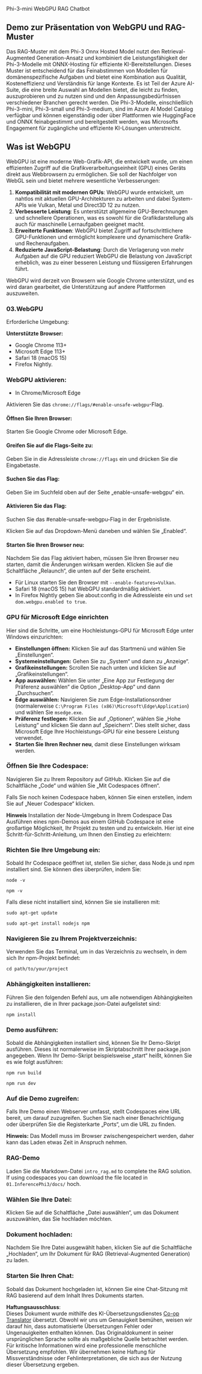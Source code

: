 <!--
CO_OP_TRANSLATOR_METADATA:
{
  "original_hash": "4aac6b8a5dcbbe9a32b47be30340cac2",
  "translation_date": "2025-03-27T04:48:57+00:00",
  "source_file": "code\\08.RAG\\rag_webgpu_chat\\README.md",
  "language_code": "de"
}
-->
Phi-3-mini WebGPU RAG Chatbot

## Demo zur Präsentation von WebGPU und RAG-Muster
Das RAG-Muster mit dem Phi-3 Onnx Hosted Model nutzt den Retrieval-Augmented Generation-Ansatz und kombiniert die Leistungsfähigkeit der Phi-3-Modelle mit ONNX-Hosting für effiziente KI-Bereitstellungen. Dieses Muster ist entscheidend für das Feinabstimmen von Modellen für domänenspezifische Aufgaben und bietet eine Kombination aus Qualität, Kosteneffizienz und Verständnis für lange Kontexte. Es ist Teil der Azure AI-Suite, die eine breite Auswahl an Modellen bietet, die leicht zu finden, auszuprobieren und zu nutzen sind und den Anpassungsbedürfnissen verschiedener Branchen gerecht werden. Die Phi-3-Modelle, einschließlich Phi-3-mini, Phi-3-small und Phi-3-medium, sind im Azure AI Model Catalog verfügbar und können eigenständig oder über Plattformen wie HuggingFace und ONNX feinabgestimmt und bereitgestellt werden, was Microsofts Engagement für zugängliche und effiziente KI-Lösungen unterstreicht.

## Was ist WebGPU
WebGPU ist eine moderne Web-Grafik-API, die entwickelt wurde, um einen effizienten Zugriff auf die Grafikverarbeitungseinheit (GPU) eines Geräts direkt aus Webbrowsern zu ermöglichen. Sie soll der Nachfolger von WebGL sein und bietet mehrere wesentliche Verbesserungen:

1. **Kompatibilität mit modernen GPUs**: WebGPU wurde entwickelt, um nahtlos mit aktuellen GPU-Architekturen zu arbeiten und dabei System-APIs wie Vulkan, Metal und Direct3D 12 zu nutzen.
2. **Verbesserte Leistung**: Es unterstützt allgemeine GPU-Berechnungen und schnellere Operationen, was es sowohl für die Grafikdarstellung als auch für maschinelle Lernaufgaben geeignet macht.
3. **Erweiterte Funktionen**: WebGPU bietet Zugriff auf fortschrittlichere GPU-Funktionen und ermöglicht komplexere und dynamischere Grafik- und Rechenaufgaben.
4. **Reduzierte JavaScript-Belastung**: Durch die Verlagerung von mehr Aufgaben auf die GPU reduziert WebGPU die Belastung von JavaScript erheblich, was zu einer besseren Leistung und flüssigeren Erfahrungen führt.

WebGPU wird derzeit von Browsern wie Google Chrome unterstützt, und es wird daran gearbeitet, die Unterstützung auf andere Plattformen auszuweiten.

### 03.WebGPU
Erforderliche Umgebung:

**Unterstützte Browser:** 
- Google Chrome 113+
- Microsoft Edge 113+
- Safari 18 (macOS 15)
- Firefox Nightly.

### WebGPU aktivieren:

- In Chrome/Microsoft Edge 

Aktivieren Sie das `chrome://flags/#enable-unsafe-webgpu`-Flag.

#### Öffnen Sie Ihren Browser:
Starten Sie Google Chrome oder Microsoft Edge.

#### Greifen Sie auf die Flags-Seite zu:
Geben Sie in die Adressleiste `chrome://flags` ein und drücken Sie die Eingabetaste.

#### Suchen Sie das Flag:
Geben Sie im Suchfeld oben auf der Seite „enable-unsafe-webgpu“ ein.

#### Aktivieren Sie das Flag:
Suchen Sie das #enable-unsafe-webgpu-Flag in der Ergebnisliste.

Klicken Sie auf das Dropdown-Menü daneben und wählen Sie „Enabled“.

#### Starten Sie Ihren Browser neu:

Nachdem Sie das Flag aktiviert haben, müssen Sie Ihren Browser neu starten, damit die Änderungen wirksam werden. Klicken Sie auf die Schaltfläche „Relaunch“, die unten auf der Seite erscheint.

- Für Linux starten Sie den Browser mit `--enable-features=Vulkan`.
- Safari 18 (macOS 15) hat WebGPU standardmäßig aktiviert.
- In Firefox Nightly geben Sie about:config in die Adressleiste ein und `set dom.webgpu.enabled to true`.

### GPU für Microsoft Edge einrichten 

Hier sind die Schritte, um eine Hochleistungs-GPU für Microsoft Edge unter Windows einzurichten:

- **Einstellungen öffnen:** Klicken Sie auf das Startmenü und wählen Sie „Einstellungen“.
- **Systemeinstellungen:** Gehen Sie zu „System“ und dann zu „Anzeige“.
- **Grafikeinstellungen:** Scrollen Sie nach unten und klicken Sie auf „Grafikeinstellungen“.
- **App auswählen:** Wählen Sie unter „Eine App zur Festlegung der Präferenz auswählen“ die Option „Desktop-App“ und dann „Durchsuchen“.
- **Edge auswählen:** Navigieren Sie zum Edge-Installationsordner (normalerweise `C:\Program Files (x86)\Microsoft\Edge\Application`) und wählen Sie `msedge.exe`.
- **Präferenz festlegen:** Klicken Sie auf „Optionen“, wählen Sie „Hohe Leistung“ und klicken Sie dann auf „Speichern“.
Dies stellt sicher, dass Microsoft Edge Ihre Hochleistungs-GPU für eine bessere Leistung verwendet. 
- **Starten Sie Ihren Rechner neu**, damit diese Einstellungen wirksam werden.

### Öffnen Sie Ihre Codespace:
Navigieren Sie zu Ihrem Repository auf GitHub.
Klicken Sie auf die Schaltfläche „Code“ und wählen Sie „Mit Codespaces öffnen“.

Falls Sie noch keinen Codespace haben, können Sie einen erstellen, indem Sie auf „Neuer Codespace“ klicken.

**Hinweis** Installation der Node-Umgebung in Ihrem Codespace
Das Ausführen eines npm-Demos aus einem GitHub Codespace ist eine großartige Möglichkeit, Ihr Projekt zu testen und zu entwickeln. Hier ist eine Schritt-für-Schritt-Anleitung, um Ihnen den Einstieg zu erleichtern:

### Richten Sie Ihre Umgebung ein:
Sobald Ihr Codespace geöffnet ist, stellen Sie sicher, dass Node.js und npm installiert sind. Sie können dies überprüfen, indem Sie:
```
node -v
```
```
npm -v
```

Falls diese nicht installiert sind, können Sie sie installieren mit:
```
sudo apt-get update
```
```
sudo apt-get install nodejs npm
```

### Navigieren Sie zu Ihrem Projektverzeichnis:
Verwenden Sie das Terminal, um in das Verzeichnis zu wechseln, in dem sich Ihr npm-Projekt befindet:
```
cd path/to/your/project
```

### Abhängigkeiten installieren:
Führen Sie den folgenden Befehl aus, um alle notwendigen Abhängigkeiten zu installieren, die in Ihrer package.json-Datei aufgelistet sind:

```
npm install
```

### Demo ausführen:
Sobald die Abhängigkeiten installiert sind, können Sie Ihr Demo-Skript ausführen. Dieses ist normalerweise im Skriptabschnitt Ihrer package.json angegeben. Wenn Ihr Demo-Skript beispielsweise „start“ heißt, können Sie es wie folgt ausführen:

```
npm run build
```
```
npm run dev
```

### Auf die Demo zugreifen:
Falls Ihre Demo einen Webserver umfasst, stellt Codespaces eine URL bereit, um darauf zuzugreifen. Suchen Sie nach einer Benachrichtigung oder überprüfen Sie die Registerkarte „Ports“, um die URL zu finden.

**Hinweis:** Das Modell muss im Browser zwischengespeichert werden, daher kann das Laden etwas Zeit in Anspruch nehmen. 

### RAG-Demo
Laden Sie die Markdown-Datei `intro_rag.md` to complete the RAG solution. If using codespaces you can download the file located in `01.InferencePhi3/docs/` hoch.

### Wählen Sie Ihre Datei:
Klicken Sie auf die Schaltfläche „Datei auswählen“, um das Dokument auszuwählen, das Sie hochladen möchten.

### Dokument hochladen:
Nachdem Sie Ihre Datei ausgewählt haben, klicken Sie auf die Schaltfläche „Hochladen“, um Ihr Dokument für RAG (Retrieval-Augmented Generation) zu laden.

### Starten Sie Ihren Chat:
Sobald das Dokument hochgeladen ist, können Sie eine Chat-Sitzung mit RAG basierend auf dem Inhalt Ihres Dokuments starten.

**Haftungsausschluss**:  
Dieses Dokument wurde mithilfe des KI-Übersetzungsdienstes [Co-op Translator](https://github.com/Azure/co-op-translator) übersetzt. Obwohl wir uns um Genauigkeit bemühen, weisen wir darauf hin, dass automatisierte Übersetzungen Fehler oder Ungenauigkeiten enthalten können. Das Originaldokument in seiner ursprünglichen Sprache sollte als maßgebliche Quelle betrachtet werden. Für kritische Informationen wird eine professionelle menschliche Übersetzung empfohlen. Wir übernehmen keine Haftung für Missverständnisse oder Fehlinterpretationen, die sich aus der Nutzung dieser Übersetzung ergeben.